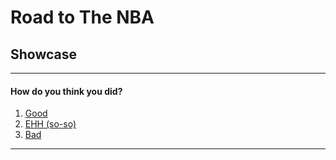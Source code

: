 # Road to The NBA
## Showcase
---
#### How do you think you did?
1. [Good](Good/good.md)
2. [EHH (so-so)](EHH/ehh.md)
3. [Bad](Bad/bad.md)

---